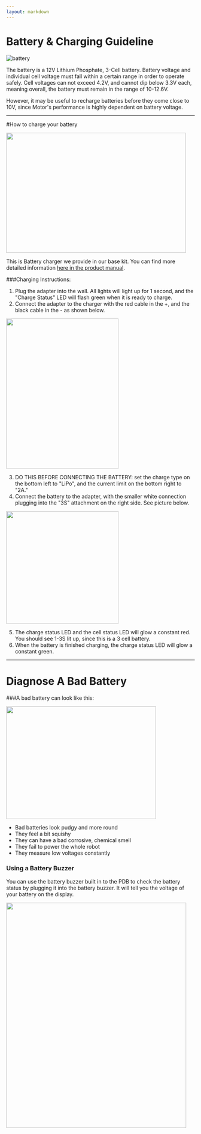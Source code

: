 ```yaml
---
layout: markdown
---
```


Battery & Charging Guideline
============

![battery](https://hobbyking.com/media/catalog/product/cache/1/image/565x414/9df78eab33525d08d6e5fb8d27136e95/legacy/catalog/t2200-2-20.jpg)

The battery is a 12V Lithium Phosphate, 3-Cell battery. Battery voltage and individual cell voltage must fall within a certain range in order to operate safely. Cell voltages can not exceed 4.2V, and cannot dip below 3.3V each, meaning overall, the battery must remain in the range of 10-12.6V.  

However, it may be useful to recharge batteries before they come close to 10V, since Motor's performance is highly dependent on battery voltage.

---

#How to charge your battery

<img src="https://forum.pierobotics.org/uploads/default/original/1X/0c9d7c7d89fb4c63f42bf04e8be7710933513c7c.jpg" width="480" height="320">

This is Battery charger we provide in our base kit. You can find more detailed information [here in the product manual](http://www.skyrc.com/index.php?route=product/product/download&download_id=64).

###Charging Instructions:

1. Plug the adapter into the wall. All lights will light up for 1 second, and the "Charge Status" LED will flash green when it is ready to charge.
2. Connect the adapter to the charger with the red cable in the +, and the black cable in the - as shown below.

<img src="https://forum.pierobotics.org/uploads/default/optimized/1X/cec2a01d3151dd797adea8771469d0a0d9b0c1d5_1_300x400.jpg" width="300" height="400">

3. DO THIS BEFORE CONNECTING THE BATTERY: set the charge type on the bottom left to "LiPo", and the current limit on the bottom right to "2A."
4. Connect the battery to the adapter, with the smaller white connection plugging into the "3S" attachment on the right side. See picture below.

<img src="https://forum.pierobotics.org/uploads/default/optimized/1X/4f78b6aa632299148b96e18c8d6cf3f044ecfdda_1_300x300.jpg" width="300" height="300">

5. The charge status LED and the cell status LED will glow a constant red. You should see 1-3S lit up, since this is a 3 cell battery. 
6. When the battery is finished charging, the charge status LED will glow a constant green.

---

# Diagnose A Bad Battery

###A bad battery can look like this:

<img src="https://forum.pierobotics.org/uploads/default/optimized/1X/c5097285aeb252f575d8963a528717631a502d9f_1_400x300.jpg" width="400" height="300">

* Bad batteries look pudgy and more round
* They feel a bit squishy
* They can have a bad corrosive, chemical smell
* They fail to power the whole robot
* They measure low voltages constantly

### Using a Battery Buzzer
You can use the battery buzzer built in to the PDB to check the battery status by plugging it into the battery buzzer. It will tell you the voltage of your battery on the display.

<img src="https://forum.pierobotics.org/uploads/default/optimized/1X/86074dbe0968d2f7117fd0c86969379a154c31a7_1_481x600.jpg" width="481" height="600">
